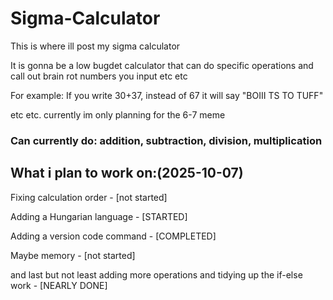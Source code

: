 # Sigma-Calculator
This is where ill post my sigma calculator 

It is gonna be a low bugdet calculator that can do specific operations and call out brain rot numbers you input etc etc

For example: If you write 30+37, instead of 67 it will say "BOIII TS TO TUFF"

etc etc. currently im only planning for the 6-7 meme


### Can currently do: addition, subtraction, division, multiplication 

## What i plan to work on:(2025-10-07)

Fixing calculation order   -  [not started]

Adding a Hungarian language   -  [STARTED]

Adding a version code command   -  [COMPLETED]

Maybe memory   -  [not started]

and last but not least adding more operations and tidying up the if-else work   -  [NEARLY DONE]
